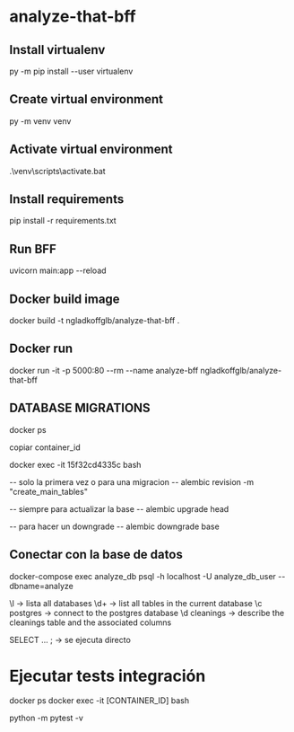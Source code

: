 # analyze-that-bff

## Install virtualenv
py -m pip install --user virtualenv

## Create virtual environment
py -m venv venv

## Activate virtual environment
.\venv\scripts\activate.bat

## Install requirements
pip install -r requirements.txt

## Run BFF
uvicorn main:app --reload

## Docker build image
docker build -t ngladkoffglb/analyze-that-bff .

## Docker run
docker run -it -p 5000:80 --rm --name analyze-bff ngladkoffglb/analyze-that-bff

## DATABASE MIGRATIONS
docker ps

copiar container_id

docker exec -it 15f32cd4335c bash

-- solo la primera vez o para una migracion -- alembic revision -m "create_main_tables"

-- siempre para actualizar la base -- alembic upgrade head

-- para hacer un downgrade -- alembic downgrade base

## Conectar con la base de datos
docker-compose exec analyze_db psql -h localhost -U analyze_db_user --dbname=analyze

\l -> lista all databases
\d+ -> list all tables in the current database
\c postgres -> connect to the postgres database
\d cleanings -> describe the cleanings table and the associated columns

SELECT ... ; -> se ejecuta directo

# Ejecutar tests integración
docker ps
docker exec -it [CONTAINER_ID] bash

python -m pytest -v


